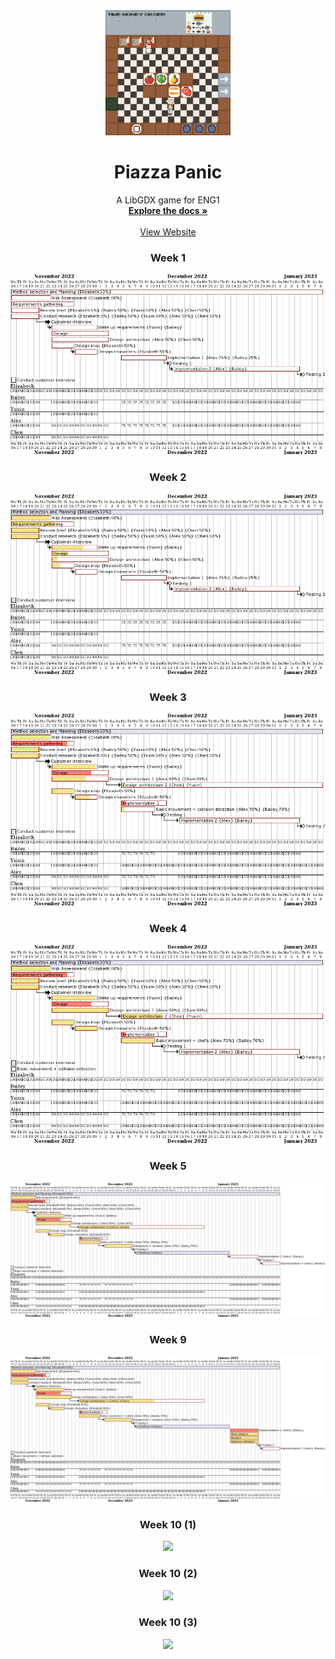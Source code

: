 <div align="center">
  <a href="https://github.com/team13eng1/piazza-panic/">
    <img src="./assets/Capture.PNG" alt="Logo" width="200" height="200">
  </a>

  <h1 align="center">Piazza Panic</h1>

  <p align="center">
    A LibGDX game for ENG1
    <br />
    <a href="https://github.com/team13eng1/piazza-panic"><strong>Explore the docs »</strong></a>
    <br />
    <br />
    <a href="https://team13eng1.github.io/">View Website</a>
  </p>
</div>



<h3 align="center">Week 1</h3>
<p align="center">
  <img src="../../assets/week1.PNG">
</p>
<h3 align="center">Week 2</h3>
<p align="center">
  <img src="../../assets/week2.PNG">
</p>
<h3 align="center">Week 3</h3>
<p align="center">
  <img src="../../assets/week3.PNG">
</p>
<h3 align="center">Week 4</h3>
<p align="center">
  <img src="../../assets/week4.PNG">
</p>
<h3 align="center">Week 5</h3>
<p align="center">
  <img src="../../assets/week5.PNG">
</p>
<h3 align="center">Week 9</h3>
<p align="center">
  <img src="../../assets/week9.PNG">
</p>
<h3 align="center">Week 10 (1)</h3>
<p align="center">
  <img src="../../assets/week10pt1.PNG">
</p>
<h3 align="center">Week 10 (2)</h3>
<p align="center">
  <img src="../../assets/week10pt2.PNG">
</p>
<h3 align="center">Week 10 (3)</h3>
<p align="center">
  <img src="../../assets/week10pt3.PNG">
</p>

